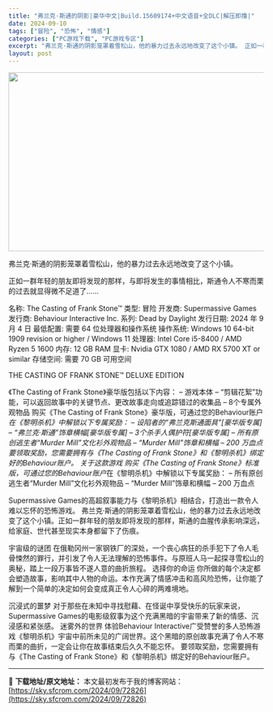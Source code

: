 ```yaml
---
title: "弗兰克·斯通的阴影|豪华中文|Build.15609174+中文语音+全DLC|解压即撸|"
date: 2024-09-10
tags: ["冒险", "恐怖", "情感"]
categories: ["PC游戏下载", "PC游戏专区"]
excerpt: "弗兰克·斯通的阴影笼罩着雪松山，他的暴力过去永远地改变了这个小镇。 正如一群年轻的朋友即将发现的那样，与即将发生的事情相比，斯通令人不寒而栗的过去就显得微不足道了…… 名称: The Casting of Frank Stone™ 类型: 冒险 开发商: Supermassive Games 发行商&hellip;"
layout: post
---
```


<img class="aligncenter size-full wp-image-72817" src="https://sky.sfcrom.com/wp-content/uploads/2024/09/2024091010265817.webp" alt="" width="616" height="353" />

弗兰克·斯通的阴影笼罩着雪松山，他的暴力过去永远地改变了这个小镇。

正如一群年轻的朋友即将发现的那样，与即将发生的事情相比，斯通令人不寒而栗的过去就显得微不足道了……

名称: The Casting of Frank Stone™
类型: 冒险
开发商: Supermassive Games
发行商: Behaviour Interactive Inc.
系列: Dead by Daylight
发行日期: 2024 年 9 月 4 日
最低配置:
需要 64 位处理器和操作系统
操作系统: Windows 10 64-bit 1909 revision or higher / Windows 11
处理器: Intel Core i5-8400 / AMD Ryzen 5 1600
内存: 12 GB RAM
显卡: Nvidia GTX 1080 / AMD RX 5700 XT or similar
存储空间: 需要 70 GB 可用空间

THE CASTING OF FRANK STONE™ DELUXE EDITION

《The Casting of Frank Stone》豪华版包括以下内容：
– 游戏本体
– “剪辑花絮”功能，可以返回故事中的关键节点、更改故事走向或追踪错过的收集品
– 8个专属外观物品
购买《The Casting of Frank Stone》豪华版，可通过您的Behaviour账户*在《黎明杀机》中解锁以下专属奖励：
– 设陷者的“弗兰克斯通面具”[豪华版专属]
– “弗兰克·斯通”饰章横幅[豪华版专属]
– 3个杀手人偶护符[豪华版专属]
– 所有原创逃生者“Murder Mill”文化衫外观物品
– “Murder Mill”饰章和横幅
– 200 万血点
要领取奖励，您需要拥有与《The Casting of Frank Stone》和《黎明杀机》绑定好的Behaviour账户。
关于这款游戏
购买《The Casting of Frank Stone》标准版，可通过您的Behaviour账户*在《黎明杀机》中解锁以下专属奖励：
– 所有原创逃生者“Murder Mill”文化衫外观物品
– “Murder Mill”饰章和横幅
– 200 万血点

Supermassive Games的高超叙事能力与《黎明杀机》相结合，打造出一款令人难以忘怀的恐怖游戏。
弗兰克·斯通的阴影笼罩着雪松山，他的暴力过去永远地改变了这个小镇。正如一群年轻的朋友即将发现的那样，斯通的血腥传承影响深远，给家庭、世代甚至现实本身都留下了伤痕。

宇宙级的谜团
在俄勒冈州一家钢铁厂的深处，一个丧心病狂的杀手犯下了令人毛骨悚然的罪行，并引发了令人无法理解的恐怖事件。与原班人马一起探寻雪松山的奥秘，踏上一段万事皆不遂人意的曲折旅程。
选择你的命运
你所做的每个决定都会塑造故事，影响其中人物的命运。本作充满了情感冲击和高风险恐怖，让你能了解到一个简单的决定如何会变成真正令人心碎的两难境地。

沉浸式的噩梦
对于那些在未知中寻找慰藉、在怪诞中享受快乐的玩家来说，Supermassive Games的电影级叙事为这个充满黑暗的宇宙带来了新的情感、沉浸感和紧张感。
迷雾外的世界
体验Behaviour Interactive广受赞誉的多人恐怖游戏《黎明杀机》宇宙中前所未见的广阔世界。这个黑暗的原创故事充满了令人不寒而栗的曲折，一定会让你在故事结束后久久不能忘怀。
要领取奖励，您需要拥有与《The Casting of Frank Stone》和《黎明杀机》绑定好的Behaviour账户。

---
📖 **下载地址/原文地址：** 本文最初发布于我的博客网站：[https://sky.sfcrom.com/2024/09/72826](https://sky.sfcrom.com/2024/09/72826)
